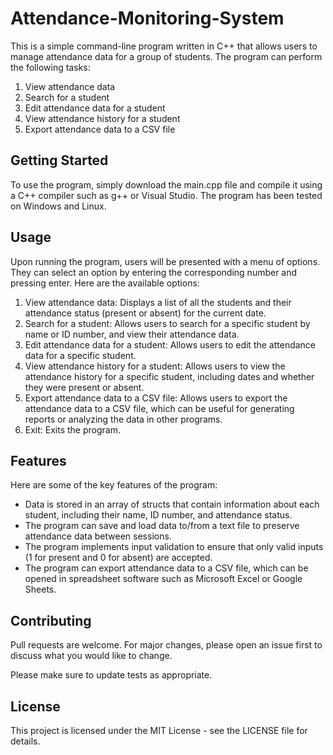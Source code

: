 # Attendance-Monitoring-System

This is a simple command-line program written in C++ that allows users to manage attendance data for a group of students. The program can perform the following tasks:

1. View attendance data
2. Search for a student
3. Edit attendance data for a student
4. View attendance history for a student
5. Export attendance data to a CSV file

## Getting Started
To use the program, simply download the main.cpp file and compile it using a C++ compiler such as g++ or Visual Studio. The program has been tested on Windows and Linux.

## Usage
Upon running the program, users will be presented with a menu of options. They can select an option by entering the corresponding number and pressing enter. Here are the available options:

1. View attendance data: Displays a list of all the students and their attendance status (present or absent) for the current date.
2. Search for a student: Allows users to search for a specific student by name or ID number, and view their attendance data.
3. Edit attendance data for a student: Allows users to edit the attendance data for a specific student.
4. View attendance history for a student: Allows users to view the attendance history for a specific student, including dates and whether they were present or absent.
5. Export attendance data to a CSV file: Allows users to export the attendance data to a CSV file, which can be useful for generating reports or analyzing the data in other programs.
6. Exit: Exits the program.

## Features
Here are some of the key features of the program:

- Data is stored in an array of structs that contain information about each student, including their name, ID number, and attendance status.
- The program can save and load data to/from a text file to preserve attendance data between sessions.
- The program implements input validation to ensure that only valid inputs (1 for present and 0 for absent) are accepted.
- The program can export attendance data to a CSV file, which can be opened in spreadsheet software such as Microsoft Excel or Google Sheets.

## Contributing
Pull requests are welcome. For major changes, please open an issue first to discuss what you would like to change.

Please make sure to update tests as appropriate.

## License
This project is licensed under the MIT License - see the LICENSE file for details.

